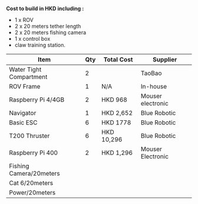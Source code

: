 **Cost to build in HKD including :**
* 1 x ROV
* 2 x 20 meters tether length
* 2 x 20 meters fishing camera
* 1 x control box
* claw training station. 

|Item|Qty|Total Cost|Supplier|
|---|---|---|---|
|Water Tight Compartment|2||TaoBao|
|ROV Frame|1|N/A|In-house|
|Raspberry Pi 4/4GB|2|HKD 968|Mouser electronic|
|Navigator|1|HKD 2,652|Blue Robotic|
|Basic ESC|6|HKD 1778|Blue Robotic|
|T200 Thruster|6|HKD 10,296|Blue Robotic|
|Raspberry Pi 400|2|HKD 1,296|Mouser Electronic|
|Fishing Camera/20meters|
|Cat 6/20meters|
|Power/20meters|
